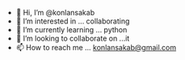 - 👋 Hi, I’m @konlansakab
- 👀 I’m interested in ... collaborating
- 🌱 I’m currently learning ... python
- 💞️ I’m looking to collaborate on ...it
- 📫 How to reach me ...
konlansakab@gmail.com
<!---
konlansaka/konlansaka is a ✨ special ✨ repository because its `README.md` (this file) appears on your GitHub profile.
You can click the Preview link to take a look at your changes.
--->
